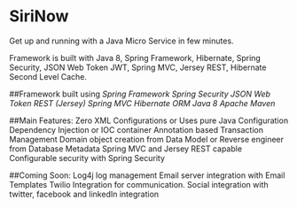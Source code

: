 # SiriNow
Get up and running with a Java Micro Service in few minutes.

Framework is built with Java 8, Spring Framework, Hibernate, Spring Security, JSON Web Token JWT, Spring MVC, Jersey REST, Hibernate Second Level Cache. 

##Framework built using
*Spring Framework*
*Spring Security*
*JSON Web Token*
*REST (Jersey)*
*Spring MVC*
*Hibernate ORM*
*Java 8*
*Apache Maven*

##Main Features:
Zero XML Configurations or Uses pure Java Configuration
Dependency Injection or IOC container
Annotation based Transaction Management
Domain object creation from Data Model or Reverse engineer from Database Metadata
Spring MVC and Jersey REST capable
Configurable security with Spring Security

##Coming Soon:
Log4j log management
Email server integration with Email Templates
Twilio Integration for communication.
Social integration with twitter, facebook and linkedIn integration

